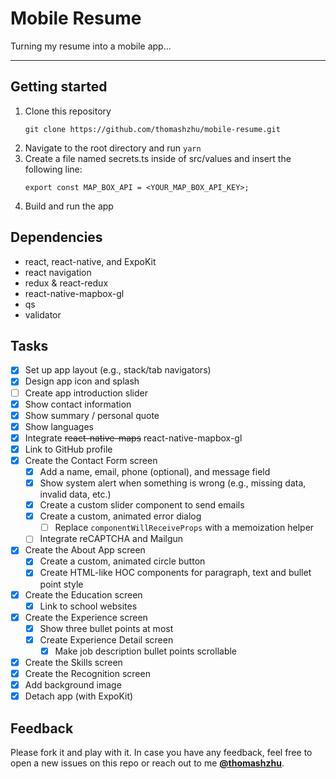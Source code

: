 # Mobile Resume

Turning my resume into a mobile app...

<hr />

## Getting started
1. Clone this repository
   ```
   git clone https://github.com/thomashzhu/mobile-resume.git
   ```
2. Navigate to the root directory and run `yarn`
3. Create a file named secrets.ts inside of src/values and insert the following line:
   ```
   export const MAP_BOX_API = <YOUR_MAP_BOX_API_KEY>;
   ```
4. Build and run the app

## Dependencies
- react, react-native, and ExpoKit
- react navigation
- redux & react-redux
- react-native-mapbox-gl
- qs
- validator

## Tasks
- [x] Set up app layout (e.g., stack/tab navigators)
- [x] Design app icon and splash
- [ ] Create app introduction slider
- [x] Show contact information
- [x] Show summary / personal quote
- [x] Show languages
- [x] Integrate ~~react-native-maps~~ react-native-mapbox-gl
- [x] Link to GitHub profile
- [x] Create the Contact Form screen
  - [x] Add a name, email, phone (optional), and message field
  - [x] Show system alert when something is wrong (e.g., missing data, invalid data, etc.)
  - [x] Create a custom slider component to send emails
  - [x] Create a custom, animated error dialog
    - [ ] Replace `componentWillReceiveProps` with a memoization helper
  - [ ] Integrate reCAPTCHA and Mailgun
- [x] Create the About App screen
  - [x] Create a custom, animated circle button
  - [x] Create HTML-like HOC components for paragraph, text and bullet point style
- [x] Create the Education screen
  - [x] Link to school websites
- [x] Create the Experience screen
  - [x] Show three bullet points at most
  - [x] Create Experience Detail screen
    - [x] Make job description bullet points scrollable
- [x] Create the Skills screen
- [x] Create the Recognition screen
- [x] Add background image
- [x] Detach app (with ExpoKit)

## Feedback

Please fork it and play with it. In case you have any feedback, feel free to open a new issues on this repo or reach out to me [**@thomashzhu**](https://github.com/thomashzhu).
